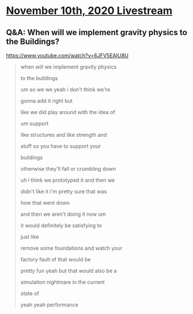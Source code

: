 # [November 10th, 2020 Livestream](../2020-11-10.md)
## Q&A: When will we implement gravity physics to the Buildings?
https://www.youtube.com/watch?v=6JFV5EAIU8U
> when will we implement gravity physics
>
> to the buildings
>
> um so we we yeah i don't think we're
>
> gonna add it right but
>
> like we did play around with the idea of
>
> um support
>
> like structures and like strength and
>
> stuff so you have to support your
>
> buildings
>
> otherwise they'll fall or crumbling down
>
> uh i think we prototyped it and then we
>
> didn't like it i'm pretty sure that was
>
> how that went down
>
> and then we aren't doing it now um
>
> it would definitely be satisfying to
>
> just like
>
> remove some foundations and watch your
>
> factory fault of that would be
>
> pretty fun yeah but that would also be a
>
>
>
> simulation nightmare in the current
>
> state of
>
> yeah yeah performance
>
